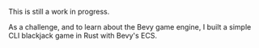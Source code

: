 This is still a work in progress.

As a challenge, and to learn about the Bevy game engine, I built a simple CLI blackjack game in Rust with Bevy's ECS.